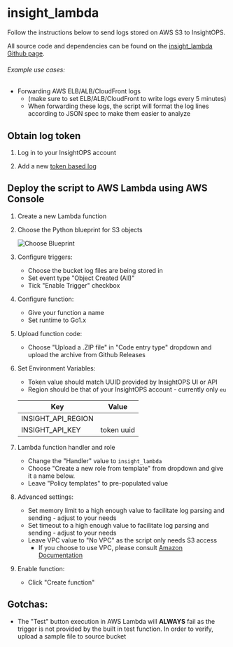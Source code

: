 # insight_lambda
Follow the instructions below to send logs stored on AWS S3 to InsightOPS.

All source code and dependencies can be found on the [insight_lambda Github page](https://github.com/Tweddle-SE-Team/insight_lambda).

###### Example use cases:
* Forwarding AWS ELB/ALB/CloudFront logs
  * (make sure to set ELB/ALB/CloudFront to write logs every 5 minutes)
  * When forwarding these logs, the script will format the log lines according to JSON spec to make them easier to analyze

## Obtain log token
1. Log in to your InsightOPS account

2. Add a new [token based log](https://insightops.help.rapid7.com/docs/token-tcp)

## Deploy the script to AWS Lambda using AWS Console
1. Create a new Lambda function

2. Choose the Python blueprint for S3 objects

   ![Choose Blueprint](https://raw.githubusercontent.com/logentries/le_lambda/master/doc/step2.png)

3. Configure triggers:
   * Choose the bucket log files are being stored in
   * Set event type "Object Created (All)"
   * Tick "Enable Trigger" checkbox

4. Configure function:
   * Give your function a name
   * Set runtime to Go1.x

5. Upload function code:
   * Choose "Upload a .ZIP file" in "Code entry type" dropdown and upload the archive from Github Releases

6. Set Environment Variables:
   * Token value should match UUID provided by InsightOPS UI or API
   * Region should be that of your InsightOPS account - currently only ```eu```

   | Key       | Value      |
   |-----------|------------|
   | INSIGHT_API_REGION | <region> |
   | INSIGHT_API_KEY | token uuid |

7. Lambda function handler and role
   * Change the "Handler" value to ```insight_lambda```
   * Choose "Create a new role from template" from dropdown and give it a name below.
   * Leave "Policy templates" to pre-populated value

8. Advanced settings:
   * Set memory limit to a high enough value to facilitate log parsing and sending - adjust to your needs
   * Set timeout to a high enough value to facilitate log parsing and sending - adjust to your needs
   * Leave VPC value to "No VPC" as the script only needs S3 access
     * If you choose to use VPC, please consult [Amazon Documentation](http://docs.aws.amazon.com/lambda/latest/dg/vpc.html)

9. Enable function:
   * Click "Create function"

## Gotchas:
   * The "Test" button execution in AWS Lambda will **ALWAYS** fail as the trigger is not provided by the built in test function. In order to verify, upload a sample file to source bucket
